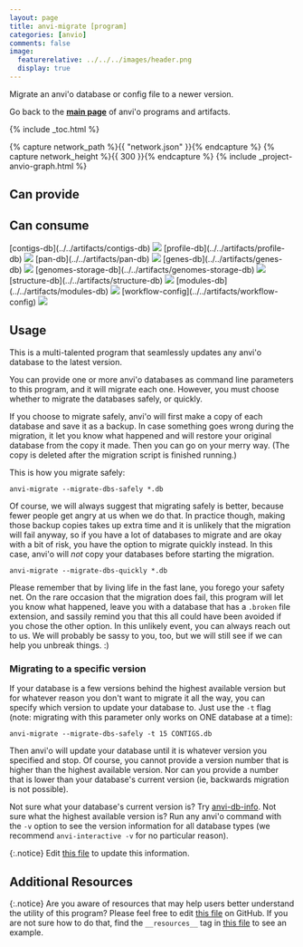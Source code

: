 ```yaml
---
layout: page
title: anvi-migrate [program]
categories: [anvio]
comments: false
image:
  featurerelative: ../../../images/header.png
  display: true
---
```


Migrate an anvi&#x27;o database or config file to a newer version.

Go back to the **[main page](../../)** of anvi'o programs and artifacts.


{% include _toc.html %}
<div id="svg" class="subnetwork"></div>
{% capture network_path %}{{ "network.json" }}{% endcapture %}
{% capture network_height %}{{ 300 }}{% endcapture %}
{% include _project-anvio-graph.html %}


## Can provide

<p style="text-align: left" markdown="1"></p>

## Can consume

<p style="text-align: left" markdown="1"><span class="artifact-r">[contigs-db](../../artifacts/contigs-db) <img src="../../images/icons/DB.png" class="artifact-icon-mini" /></span> <span class="artifact-r">[profile-db](../../artifacts/profile-db) <img src="../../images/icons/DB.png" class="artifact-icon-mini" /></span> <span class="artifact-r">[pan-db](../../artifacts/pan-db) <img src="../../images/icons/DB.png" class="artifact-icon-mini" /></span> <span class="artifact-r">[genes-db](../../artifacts/genes-db) <img src="../../images/icons/DB.png" class="artifact-icon-mini" /></span> <span class="artifact-r">[genomes-storage-db](../../artifacts/genomes-storage-db) <img src="../../images/icons/DB.png" class="artifact-icon-mini" /></span> <span class="artifact-r">[structure-db](../../artifacts/structure-db) <img src="../../images/icons/DB.png" class="artifact-icon-mini" /></span> <span class="artifact-r">[modules-db](../../artifacts/modules-db) <img src="../../images/icons/DB.png" class="artifact-icon-mini" /></span> <span class="artifact-r">[workflow-config](../../artifacts/workflow-config) <img src="../../images/icons/JSON.png" class="artifact-icon-mini" /></span></p>

## Usage


This is a multi-talented program that seamlessly updates any anvi'o database to the latest version.

You can provide one or more anvi'o databases as command line parameters to this program, and it will migrate each one. However, you must choose whether to migrate the databases safely, or quickly.

If you choose to migrate safely, anvi'o will first make a copy of each database and save it as a backup. In case something goes wrong during the migration, it let you know what happened and will restore your original database from the copy it made. Then you can go on your merry way. (The copy is deleted after the migration script is finished running.)

This is how you migrate safely:
```
anvi-migrate --migrate-dbs-safely *.db
```

Of course, we will always suggest that migrating safely is better, because fewer people get angry at us when we do that. In practice though, making those backup copies takes up extra time and it is unlikely that the migration will fail anyway, so if you have a lot of databases to migrate and are okay with a bit of risk, you have the option to migrate quickly instead. In this case, anvi'o will _not_ copy your databases before starting the migration.
```
anvi-migrate --migrate-dbs-quickly *.db
```
Please remember that by living life in the fast lane, you forego your safety net. On the rare occasion that the migration does fail, this program will let you know what happened, leave you with a database that has a `.broken` file extension, and sassily remind you that this all could have been avoided if you chose the other option. In this unlikely event, you can always reach out to us. We will probably be sassy to you, too, but we will still see if we can help you unbreak things. :)

### Migrating to a specific version
If your database is a few versions behind the highest available version but for whatever reason you don't want to migrate it all the way, you can specify which version to update your database to. Just use the `-t` flag (note: migrating with this parameter only works on ONE database at a time):
```
anvi-migrate --migrate-dbs-safely -t 15 CONTIGS.db
```
Then anvi'o will update your database until it is whatever version you specified and stop. Of course, you cannot provide a version number that is higher than the highest available version. Nor can you provide a number that is lower than your database's current version (ie, backwards migration is not possible).

Not sure what your database's current version is? Try <span class="artifact-n">[anvi-db-info](/help/7/programs/anvi-db-info)</span>.
Not sure what the highest available version is? Run any anvi'o command with the `-v` option to see the version information for all database types (we recommend `anvi-interactive -v` for no particular reason).


{:.notice}
Edit [this file](https://github.com/merenlab/anvio/tree/master/anvio/docs/programs/anvi-migrate.md) to update this information.


## Additional Resources



{:.notice}
Are you aware of resources that may help users better understand the utility of this program? Please feel free to edit [this file](https://github.com/merenlab/anvio/tree/master/bin/anvi-migrate) on GitHub. If you are not sure how to do that, find the `__resources__` tag in [this file](https://github.com/merenlab/anvio/blob/master/bin/anvi-interactive) to see an example.
